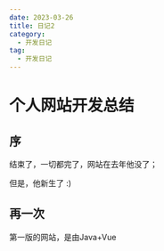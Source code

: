 ```yaml
---
date: 2023-03-26
title: 日记2
category: 
  - 开发日记
tag:
  - 开发日记
---
```


# 个人网站开发总结
## 序
结束了，一切都完了，网站在去年他没了；

但是，他新生了 :)

## 再一次

第一版的网站，是由Java+Vue
